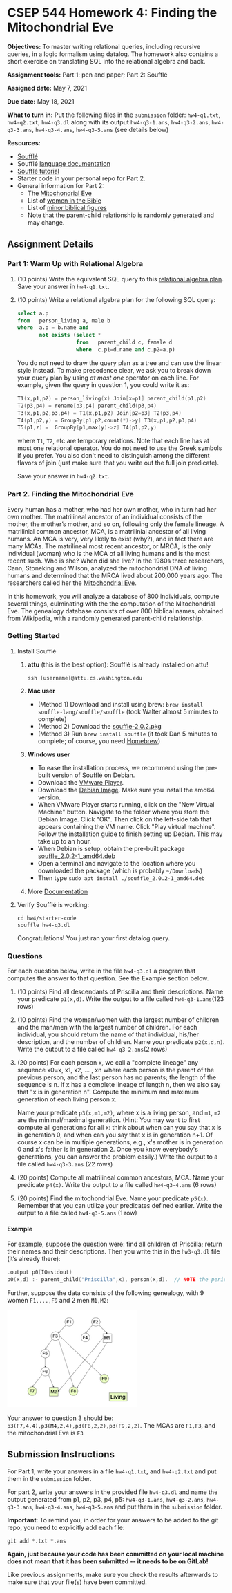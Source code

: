 # CSEP 544 Homework 4: Finding the Mitochondrial Eve

**Objectives:**
To master writing relational queries, including recursive queries, in a logic formalism using datalog.  The homework also contains a short exercise on  translating SQL into the relational algebra and back. 

**Assignment tools:**
Part 1: pen and paper; Part 2: Soufflé

**Assigned date:** May 7, 2021

**Due date:** May 18, 2021

**What to turn in:** Put the following files in the `submission` folder: `hw4-q1.txt`, `hw4-q2.txt`, `hw4-q3.dl` along with its output `hw4-q3-1.ans`, `hw4-q3-2.ans`, `hw4-q3-3.ans`, `hw4-q3-4.ans`, `hw4-q3-5.ans` (see details below)

**Resources:**

- [Soufflé](https://github.com/souffle-lang/souffle)
- Soufflé [language documentation](https://souffle-lang.github.io/docs.html)
- [Soufflé tutorial](https://souffle-lang.github.io/tutorial)
- Starter code in your personal repo for Part 2.
- General information for Part 2:
  - The [Mitochondrial Eve](https://en.wikipedia.org/wiki/Mitochondrial_Eve)
  - List of [women in the Bible](https://en.wikipedia.org/wiki/List_of_women_in_the_Bible)
  - List of [minor biblical figures](https://en.wikipedia.org/wiki/List_of_minor_Old_Testament_figures,_A%E2%80%93K)
  - Note that the parent-child relationship is randomly generated and may change.

## Assignment Details

### Part 1: Warm Up with Relational Algebra

1. (10 points) Write the equivalent SQL query to this [relational algebra plan](figs/ra.pdf "Relational Algebra Plan"). Save your answer in `hw4-q1.txt`.

2. (10 points) Write a relational algebra plan for the following SQL query:

    ```sql
    select a.p
    from   person_living a, male b
    where  a.p = b.name and
           not exists (select *
                       from   parent_child c, female d
                       where  c.p1=d.name and c.p2=a.p)
   ```

    You do not need to draw the query plan as a tree and can use the linear style instead. To make precedence clear, we ask you to break down your query plan by using *at most one* operator on each line.  For example, given the query in question 1, you could write it as:

    ```c
    T1(x,p1,p2) = person_living(x) Join[x=p1] parent_child(p1,p2)
    T2(p3,p4) = rename[p3,p4] parent_child(p3,p4)
    T3(x,p1,p2,p3,p4) = T1(x,p1,p2) Join[p2=p3] T2(p3,p4)
    T4(p1,p2,y) = GroupBy[p1,p2,count(*)->y] T3(x,p1,p2,p3,p4)
    T5(p1,z) =  GroupBy[p1,max(y)->z] T4(p1,p2,y)
    ```

    where `T1`, `T2`, etc are temporary relations. Note that each line has at most one relational operator. You do not need to use the Greek symbols if you prefer. You also don't need to distinguish among the different flavors of join (just make sure that you write out the full join predicate).

    Save your answer in `hw4-q2.txt`.

### Part 2. Finding the Mitochondrial Eve

Every human has a mother, who had her own mother, who in turn had her own mother.  The matrilineal ancestor of an individual consists of the mother, the mother’s mother, and so on, following only the female lineage.  A matrilinial common ancestor, MCA, is a matrilinial ancestor of all living humans.  An MCA is very, very likely to exist (why?), and in fact there are many MCAs.  The matrilineal most recent ancestor, or MRCA, is the only individual (woman) who is the MCA of all living humans and is the most recent such.  Who is she?  When did she live?  In the 1980s three researchers, Cann, Stoneking and Wilson, analyzed the mitochondrial DNA of living humans and determined that the MRCA lived about 200,000 years ago.  The researchers called her the [Mitochondrial Eve](https://en.wikipedia.org/wiki/Mitochondrial_Eve).

In this homework, you will analyze a database of 800 individuals, compute several things, culminating with the the computation of the Mitochondrial Eve.  The genealogy database consists of over 800 biblical names, obtained from Wikipedia, with a randomly generated parent-child relationship.

### Getting Started

1. Install Soufflé
    1. **attu** (this is the best option): Soufflé is already installed on attu!

        ```shell
        ssh [username]@attu.cs.washington.edu
        ```

    2. **Mac user**
        - (Method 1) Download and install using brew: `brew install souffle-lang/souffle/souffle` (took Walter almost 5 minutes to complete)
        - (Method 2) Download the [souffle-2.0.2.pkg](https://github.com/souffle-lang/souffle/releases/tag/2.0.2)
        - (Method 3) Run `brew install souffle` (it took Dan 5 minutes to complete; of course, you need [Homebrew](https://brew.sh/))

    3. **Windows user**
        - To ease the installation process, we recommend using the pre-built version of Soufflé on Debian.
        - Download the [VMware Player](https://my.vmware.com/en/web/vmware/downloads/info/slug/desktop_end_user_computing/vmware_workstation_player/16_0).
        - Download the [Debian Image](https://www.debian.org/distrib/netinst). Make sure you install the amd64 version.
        - When VMware Player starts running, click on the "New Virtual Machine" button.  Navigate to the folder where you store the Debian Image. Click "OK".  Then click on the left-side tab that appears containing the VM name. Click "Play virtual machine". Follow the installation guide to finish setting up Debian. This may take up to an hour.
        - When Debian is setup, obtain the pre-built package [souffle_2.0.2-1_amd64.deb](https://github.com/souffle-lang/souffle/releases/tag/2.0.2)
        - Open a terminal and navigate to the location where you downloaded the package (which is probably `~/Downloads`)
        - Then type `sudo apt install ./souffle_2.0.2-1_amd64.deb`

    4. More [Documentation](https://souffle-lang.github.io/install)

2. Verify Soufflé is working:

   ```shell
   cd hw4/starter-code
   souffle hw4-q3.dl
   ```

   Congratulations! You just ran your first datalog query.

### Questions

For each question below, write in the file `hw4-q3.dl` a program that computes the answer to that question. See the Example section below.

1. (10 points) Find all descendants of Priscilla and their descriptions.  Name your predicate `p1(x,d)`. Write the output to a file called `hw4-q3-1.ans`(123 rows)

2. (10 points) Find the woman/women with the largest number of children and the man/men with the largest number of children. For each individual, you should return the name of that individual, his/her description, and the number of children. Name your predicate `p2(x,d,n)`. Write the output to a file called `hw4-q3-2.ans`(2 rows)

3. (20 points) For each person x, we call a "complete lineage" any sequence x0=x, x1, x2, … , xn where each person is the parent of the previous person, and the last person has no parents; the length of the sequence is n.  If x has a complete lineage of length n, then we also say that "x is in generation n".  Compute the minimum and maximum generation of each living person x.

    Name your predicate `p3(x,m1,m2)`, where x is a living person, and `m1`, `m2` are the minimal/maximal generation. (Hint: You may want to first compute all generations for all x: think about when can you say that x is in generation 0, and when can you say that x is in generation n+1.  Of course x can be in multiple generations, e.g., x's mother is in generation 0 and x's father is in generation 2.   Once you know everybody's generations, you can answer the problem easily.) Write the output to a file called `hw4-q3-3.ans` (22 rows)

4. (20 points) Compute all matrilineal common ancestors, MCA. Name your predicate `p4(x)`. Write the output to a file called `hw4-q3-4.ans` (6 rows)

5. (20 points) Find the mitochondrial Eve.  Name your predicate `p5(x)`. Remember that you can utilize your predicates defined earlier. Write the output to a file called `hw4-q3-5.ans` (1 row)

#### Example

For example, suppose the question were: find all children of Priscilla; return their names and their descriptions. Then you write this in the `hw3-q3.dl` file (it’s already there):

```c
.output p0(IO=stdout)
p0(x,d) :- parent_child("Priscilla",x), person(x,d).  // NOTE the period at the end
```

Further, suppose the data consists of the following genealogy, with 9 women `F1,...,F9` and 2 men `M1,M2`:

  <img src="figs/ex.jpg" alt="small genealogy" width="300"/>

Your answer to question 3 should be: `p3(F7,4,4),p3(M4,2,4),p3(F8,2,2),p3(F9,2,2)`.  The MCAs are `F1,F3`, and the mitochondrial Eve is `F3`

## Submission Instructions

For Part 1, write your answers in a file `hw4-q1.txt`, and `hw4-q2.txt` and put them in the `submission` folder.

For part 2, write your answers in the provided file `hw4-q3.dl` and name the output generated from p1, p2, p3, p4, p5: `hw4-q3-1.ans`, `hw4-q3-2.ans`, `hw4-q3-3.ans`, `hw4-q3-4.ans`, `hw4-q3-5.ans` and put them in the `submission` folder.

**Important**: To remind you, in order for your answers to be added to the git repo,
you need to explicitly add each file:

```shell
git add *.txt *.ans
```

**Again, just because your code has been committed on your local machine does not mean that it has been
submitted -- it needs to be on GitLab!**

Like previous assignments, make sure you check the results afterwards to make sure that your file(s)
have been committed.
